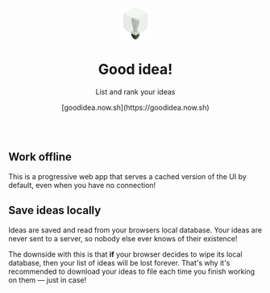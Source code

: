 <p align="center">
  <img src="./src/icons/logo.svg" width="64" height="64" />
</p>

<h1 align="center">Good idea!</h1>

<p align="center"style="margin-bottom: 0;">List and rank your ideas</p>
<p align="center">[goodidea.now.sh](https://goodidea.now.sh)</p>

<br />
<br />

## Work offline

This is a progressive web app that serves a cached
version of the UI by default, even when you have no connection!

## Save ideas locally

Ideas are saved and read from your browsers local database. Your ideas are never
sent to a server, so nobody else ever knows of their existence!

The downside with this is that **if** your browser decides to wipe its local
database, then your list of ideas will be lost forever. That's why it's
recommended to download your ideas to file each time you finish working on them
— just in case!
